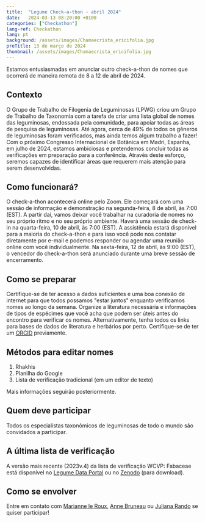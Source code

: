 ```yaml
---
title:  "Legume Check-a-thon - abril 2024"
date:   2024-03-13 08:20:00 +0100
categories: ["Checkathon"]
lang-ref: Checkathon
lang: pt
background: /assets/images/Chamaecrista_ericifolia.jpg
preTitle: 13 de março de 2024
thumbnail: /assets/images/Chamaecrista_ericifolia.jpg
---
```


Estamos entusiasmadas em anunciar outro check-a-thon de nomes que ocorrerá de maneira remota de 8 a 12 de abril de 2024.

## Contexto

O Grupo de Trabalho de Filogenia de Leguminosas (LPWG) criou um Grupo de Trabalho de Taxonomia com a tarefa de criar uma lista global de nomes das leguminosas, endossada pela comunidade, para apoiar todas as áreas de pesquisa de leguminosas. Até agora, cerca de 49% de todos os gêneros de leguminosas foram verificados, mas ainda temos algum trabalho a fazer! Com o próximo Congresso Internacional de Botânica em Madri, Espanha, em julho de 2024, estamos ambiciosas e pretendemos concluir todas as verificações em preparação para a conferência. Através deste esforço, seremos capazes de identificar áreas que requerem mais atenção para serem desenvolvidas.

## Como funcionará?

O check-a-thon acontecerá online pelo Zoom. Ele começará com uma sessão de informação e demonstração na segunda-feira, 8 de abril, às 7:00 (EST). A partir daí, vamos deixar você trabalhar na curadoria de nomes no seu próprio ritmo e no seu próprio ambiente. Haverá uma sessão de check-in na quarta-feira, 10 de abril, às 7:00 (EST). A assistência estará disponível para a maioria do check-a-thon e para isso você pode nos contatar diretamente por e-mail e podemos responder ou agendar uma reunião online com você individualmente. Na sexta-feira, 12 de abril, às 9:00 (EST), o vencedor do check-a-thon será anunciado durante uma breve sessão de encerramento.

## Como se preparar

Certifique-se de ter acesso a dados suficientes e uma boa conexão de internet para que todos possamos "estar juntos" enquanto verificamos nomes ao longo da semana. Organize a literatura necessária e informações de tipos de espécimes que você acha que podem ser úteis antes do encontro para verificar os nomes. Alternativamente, tenha todos os links para bases de dados de literatura e herbários por perto. Certifique-se de ter um [ORCID](https://orcid.org/register) previamente.

## Métodos para editar nomes

1.	Rhakhis
2.	Planilha do Google
3.	Lista de verificação tradicional (em um editor de texto)

Mais informações seguirão posteriormente.

## Quem deve participar

Todos os especialistas taxonômicos de leguminosas de todo o mundo são convidados a participar.

## A última lista de verificação

A versão mais recente (2023v.4) da lista de verificação WCVP: Fabaceae está disponível no [Legume Data Portal](https://www.legumedata.org/taxonomy/search) ou no [Zenodo](https://doi.org/10.5281/zenodo.8300299) (para download).

## Como se envolver

Entre em contato com [Marianne le Roux](mailto:m.leroux@sanbi.org.za), [Anne Bruneau](mailto:anne.bruneau@umontreal.ca) ou [Juliana Rando](mailto:juliana.rando@ufob.edu.br) se quiser participar!

